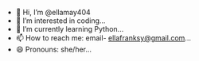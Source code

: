 - 👋 Hi, I’m @ellamay404
- 👀 I’m interested in coding...
- 🌱 I’m currently learning Python...
- 📫 How to reach me: email- ellafranksy@gmail.com...
- 😄 Pronouns: she/her...
<!---
ellamay404/ellamay404 is a ✨ special ✨ repository because its `README.md` (this file) appears on your GitHub profile.
You can click the Preview link to take a look at your changes.
--->
